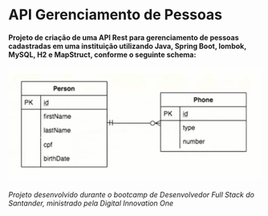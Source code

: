 # API Gerenciamento de Pessoas

#### Projeto de criação de uma API Rest para gerenciamento de pessoas cadastradas em uma instituição utilizando Java, Spring Boot, lombok, MySQL, H2 e MapStruct, conforme o seguinte schema:

![alt text](https://github.com/rbonela/people_management_API/blob/main/Schema.png)

###### Projeto desenvolvido durante o bootcamp de Desenvolvedor Full Stack do Santander, ministrado pela Digital Innovation One
